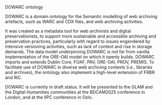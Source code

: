 DOWARC ontology

DOWARC is a domain ontology for the Semantic modelling of web archiving artefacts, such as WARC and CDX files, and web archiving activities. 

It was created as a metadata tool for web archivists and digital preservationists, to support more sustainable and accessible archiving and preservation practices, particularly with regard to issues engendered by intensive versioning activities, such as lack of context and rise in storage demands.
The data model underpinning DOWARC is not far from vanilla implementation of the ORE-OAI model on which it openly builds. DOWARC imports and extends Dublin Core, FOAF, PAV, ORE-OAI, PROV, PREMIS. To facilitate use of DOWARC in diverse web archiving contexts (i.e., libraries and archives), the ontology also implement a high-level extension of FRBR and RiC.

DOWARC is currently in draft status. It will be presented to the GLAM and the Digital Humanities communities at the BDCAM2025 conference in London, and at the IIPC conference in Oslo.
